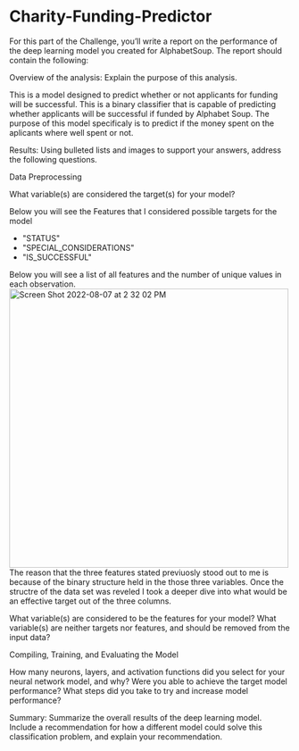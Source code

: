 # Charity-Funding-Predictor

For this part of the Challenge, you’ll write a report on the performance of the deep learning model you created for AlphabetSoup.
The report should contain the following:


Overview of the analysis: Explain the purpose of this analysis.

This is a  model designed to predict whether or not applicants for funding will be successful. 
This is a binary classifier that is capable of predicting whether applicants will be successful if funded by Alphabet Soup. The purpose of this model specificaly is to predict
if the money spent on the aplicants where well spent or not. 



Results: Using bulleted lists and images to support your answers, address the following questions.



Data Preprocessing

What variable(s) are considered the target(s) for your model?

Below you will see the Features that I considered possible targets for the model

* "STATUS"
* "SPECIAL_CONSIDERATIONS"
* "IS_SUCCESSFUL"

Below you will see a list of all features and the number of unique values in each observation. 
<img width="500" alt="Screen Shot 2022-08-07 at 2 32 02 PM" src="https://user-images.githubusercontent.com/96738642/183307923-08ec4238-7c47-42d4-b72b-740bf3c31539.png">
The reason that the three features stated previuosly stood out to me is
because of the binary structure held in the those three variables. Once the structre of the data set was reveled I took a deeper dive into what would be an effective target
out of the three columns.






What variable(s) are considered to be the features for your model?
What variable(s) are neither targets nor features, and should be removed from the input data?


Compiling, Training, and Evaluating the Model

How many neurons, layers, and activation functions did you select for your neural network model, and why?
Were you able to achieve the target model performance?
What steps did you take to try and increase model performance?





Summary: Summarize the overall results of the deep learning model. Include a recommendation for how a different model could solve this classification problem, and explain your recommendation.

